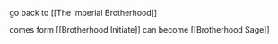 go back to [[The Imperial Brotherhood]]

comes form [[Brotherhood Initiate]]
can become [[Brotherhood Sage]]